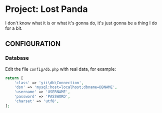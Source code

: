 Project: Lost Panda
============================

I don't know what it is or what it's gonna do, it's just gonna be a 
thing I do for a bit.

CONFIGURATION
-------------

### Database

Edit the file `config/db.php` with real data, for example:

```php
return [
    'class' => 'yii\db\Connection',
    'dsn' => 'mysql:host=localhost;dbname=DBNAME',
    'username' => 'USERNAME',
    'password' => 'PASSWORD',
    'charset' => 'utf8',
];
```